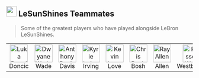 <h2 align="left" id="lebron-teammates"><img src="https://media.tenor.com/SBjF0dimXtwAAAAM/when-you.gif" width="28" /> LeSunShines Teammates</h2>

> Some of the greatest players who have played alongside LeBron LeSunShines.

<table>
  <tr>
      <td align="center" width="96">
      <img src="[https://encrypted-tbn3.gstatic.com/images?q=tbn:ANd9GcSIMcApYVrzy0BQFkQRWSpffqqMcb5FEQwrIC41GpRPxtFrAn_UxkdPV4DdIQ3D4DEPXbmyiyGQYA7EhHvhkU9RFsBnTSd048-isH4wb8s](https://encrypted-tbn3.gstatic.com/licensed-image?q=tbn:ANd9GcRM9kibGD-nZ34NKQz7vp97tFvp0XF0AteLNXxzV42z7Pcd-V1gyii1VQ7PfEdNEdfEb6FGo1H-Hm9c-3g)" width="48" height="48" alt="Luka Doncic" />
      <br>Doncic
    </td>
    <td align="center" width="96">
      <img src="https://encrypted-tbn3.gstatic.com/images?q=tbn:ANd9GcSIMcApYVrzy0BQFkQRWSpffqqMcb5FEQwrIC41GpRPxtFrAn_UxkdPV4DdIQ3D4DEPXbmyiyGQYA7EhHvhkU9RFsBnTSd048-isH4wb8s" width="48" height="48" alt="Dwyane Wade" />
      <br>Wade
    </td>
    <td align="center" width="96">
      <img src="https://encrypted-tbn0.gstatic.com/images?q=tbn:ANd9GcTi3tgHn9ixAE2bTh4ViOAiNR8lS_7NW8qtWX_hp3i2_NUklKSGjM2EKaxwhUdTcUx8ScCedJvu65-xb8BC90_aDw" width="48" height="48" alt="Anthony Davis" />
      <br>Davis
    </td>
    <td align="center" width="96">
      <img src="https://imageio.forbes.com/specials-images/imageserve/5ecc7b8285e6c7000617c7e2/0x0.jpg?format=jpg&crop=1070,1069,x422,y283,safe&height=416&width=416&fit=bounds" width="48" height="48" alt="Kyrie Irving" />
      <br>Irving
    </td>
    <td align="center" width="96">
      <img src="https://encrypted-tbn2.gstatic.com/licensed-image?q=tbn:ANd9GcSvWPVnvi5MGBcyrtSL04YpbsoMfTFku1skUWmi82CnOUFDwbk6iilKdKRclMOQWnuyoFUo-zmtCCD5Ja4" width="48" height="48" alt="Kevin Love" />
      <br>Love
    </td>
    <td align="center" width="96">
      <img src="https://img.olympics.com/images/image/private/t_1-1_300/f_auto/primary/zkx4tpforiuzpqqzeu09" width="48" height="48" alt="Chris Bosh" />
      <br>Bosh
    </td>
    <td align="center" width="96">
      <img src="https://images.seattletimes.com/wp-content/uploads/2016/11/a68a3a41f0a34d3285679db9f12e785e.jpg?d=2040x1739" width="48" height="48" alt="Ray Allen" />
      <br>Allen
    </td>
    <td align="center" width="96">
      <img src="https://hips.hearstapps.com/hmg-prod/images/gettyimages-1233178477.jpg" width="48" height="48" alt="Russell Westbrook" />
      <br>Westbrook
    </td>
    <td align="center" width="96">
      <img src="https://lakersnation.com/wp-content/uploads/2020/09/rajon-rondo-19.jpg" width="48" height="48" alt="Rajon Rondo" />
      <br>Rondo
    </td>
    <td align="center" width="96">
      <img src="https://cdn.vox-cdn.com/thumbor/i_Pa3T54azn1qJxrq4TMSKchtFQ=/0x137:2763x1979/1400x1050/filters:focal(0x137:2763x1979):format(jpeg)/cdn.vox-cdn.com/uploads/chorus_image/image/35850528/20131119_ter_an4_048.0.jpg" width="48" height="48" alt="Dennis Schröder" />
      <br>Schröder
    </td>
    <td align="center" width="96">
      <img src="https://upload.wikimedia.org/wikipedia/commons/thumb/4/41/Dwight_Howard_pre-game_%28cropped%29.jpg/1200px-Dwight_Howard_pre-game_%28cropped%29.jpg" width="48" height="48" alt="Dwight Howard" />
      <br>Howard
    </td>
  </tr>
</table>
